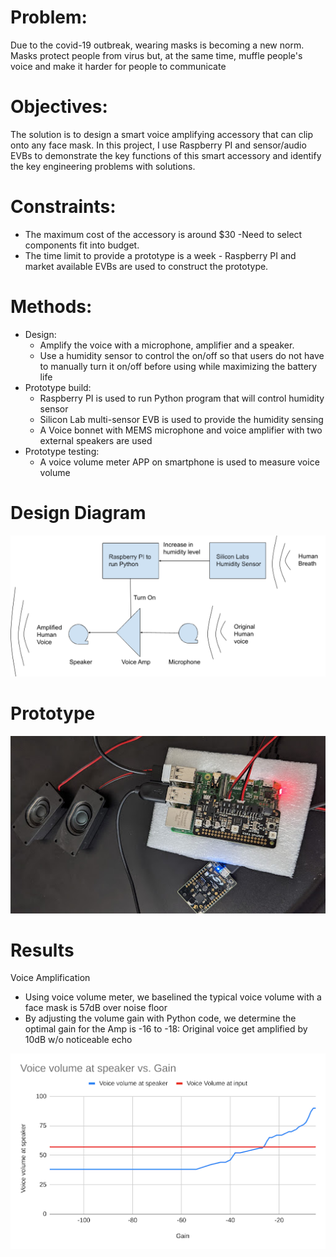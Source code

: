 # Problem: 
Due to the covid-19 outbreak, wearing masks is becoming a new norm. Masks protect people from virus but, at the same time, muffle people's voice and make it harder for people to communicate

# Objectives: 
The solution is to design a smart voice amplifying accessory that can clip onto any face mask. In this project, I use Raspberry PI and sensor/audio EVBs to demonstrate the key functions of this smart accessory and identify the key engineering problems with solutions.

# Constraints:
* The maximum cost of the accessory is around $30 -Need to select components fit into budget. 
* The time limit to provide a prototype is a week - Raspberry PI and market available EVBs are used to construct the prototype.

# Methods:
* Design: 
    * Amplify the voice with a microphone, amplifier and a speaker.
    * Use a humidity sensor to control the on/off so that users do not have to manually turn it on/off before using while maximizing the battery life
* Prototype build:
    * Raspberry PI is used to run Python program that will control humidity sensor
    * Silicon Lab multi-sensor EVB is used to provide the humidity sensing
    * A Voice bonnet with MEMS microphone and voice amplifier with two external speakers are used
* Prototype testing:
    * A voice volume meter APP on smartphone is used to measure voice volume

# Design Diagram
![Diagram](https://github.com/Opby/Smart-Face-Mask-Accessory/blob/main/Design%20Diagram.png)

# Prototype 
![Prototype](https://github.com/Opby/Smart-Face-Mask-Accessory/blob/main/Prototype.jpeg)

# Results
Voice Amplification
* Using voice volume meter, we baselined the typical voice volume with a face mask is 57dB over noise floor
* By adjusting the volume gain with Python code, we determine the optimal gain for the Amp is -16 to -18: Original voice get amplified by 10dB w/o noticeable echo

![Results](https://github.com/Opby/Smart-Face-Mask-Accessory/blob/main/results.png)

